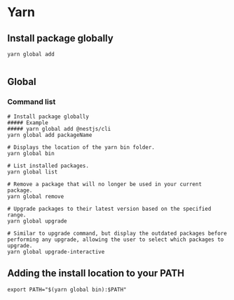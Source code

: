 # Yarn

## Install package globally

```text
yarn global add 


```

## Global

### Command list

```text
# Install package globally
##### Example
##### yarn global add @nestjs/cli
yarn global add packageName

# Displays the location of the yarn bin folder.
yarn global bin

# List installed packages.
yarn global list

# Remove a package that will no longer be used in your current package.
yarn global remove

# Upgrade packages to their latest version based on the specified range.
yarn global upgrade

# Similar to upgrade command, but display the outdated packages before performing any upgrade, allowing the user to select which packages to upgrade.
yarn global upgrade-interactive
```

## Adding the install location to your PATH

```text
export PATH="$(yarn global bin):$PATH"
```

## 

